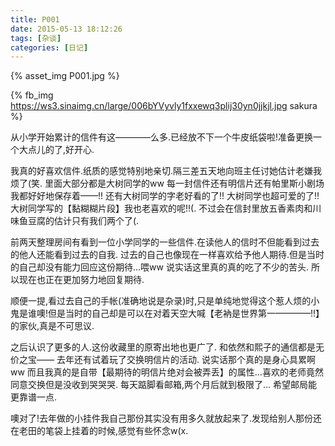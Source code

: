 ```yaml
---
title: P001
date: 2015-05-13 18:12:26
tags: [杂谈]
categories: [日记]
---
```


{% asset_img P001.jpg %}

{% fb_img https://ws3.sinaimg.cn/large/006bYVyvly1fxxewq3plij30yn0jjkjl.jpg sakura %}


从小学开始累计的信件有这————么多.已经放不下一个牛皮纸袋啦!准备更换一个大点儿的了,好开心.

我真的好喜欢信件.纸质的感觉特别地亲切.隔三差五天地向班主任讨她估计老嫌我烦了(笑.
里面大部分都是大树同学的ww
每一封信件还有明信片还有帕里斯小剧场我都好好地保存着——!!
还有大树同学的字老好看的了!!
大树同学也超可爱的了!!
大树同学写的【黏糊糊片段】我也老喜欢的呢!!(.
不过会在信封里放五香素肉和川味鱼豆腐的估计只有我们两个了(.

前两天整理房间有看到一位小学同学的一些信件.在读他人的信时不但能看到过去的他人还能看到过去的自我.
过去的自己也像现在一样喜欢给予他人期待.但是当时的自己却没有能力回应这份期待…喂ww
说实话这里真的真的吃了不少的苦头.
所以现在也正在更加努力地回复期待.

顺便一提,看过去自己的手帐(准确地说是杂录)时,只是单纯地觉得这个惹人烦的小鬼是谁噢!但是当时的自己却是可以在对着天空大喊【老衲是世界第一————!!】的家伙,真是不可思议.

之后认识了更多的人.这份收藏里的原寄出地也更广了.
和依然和熙子的通信都是无价之宝——
去年还有试着玩了交换明信片的活动.
说实话那个真的是身心具累啊ww
而且我真的是自带【最期待的明信片绝对会被弄丢】的属性…喜欢的老师竟然同意交换但是没收到哭哭哭.
每天踮脚看邮箱,两个月后就到极限了…
希望邮局能更靠谱一点.

噢对了!去年做的小挂件我自己那份其实没有用多久就放起来了.发现给别人那份还在老田的笔袋上挂着的时候,感觉有些怀念w(x.
